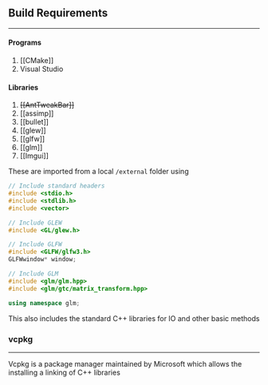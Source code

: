 ## Build Requirements
---
#### Programs
1. [[CMake]]
2. Visual Studio

#### Libraries
1. ~~[[AntTweakBar]]~~
2. [[assimp]]
3. [[bullet]]
4. [[glew]]
5. [[glfw]]
6. [[glm]]
7. [[Imgui]]

These are imported from a local `/external` folder using
```C++
// Include standard headers
#include <stdio.h>
#include <stdlib.h>
#include <vector>

// Include GLEW
#include <GL/glew.h>

// Include GLFW
#include <GLFW/glfw3.h>
GLFWwindow* window;

// Include GLM
#include <glm/glm.hpp>
#include <glm/gtc/matrix_transform.hpp>

using namespace glm;
```

This also includes the standard C++ libraries for IO and other basic methods

### vcpkg
---
Vcpkg is a package manager maintained by Microsoft which allows the installing a linking of C++ libraries